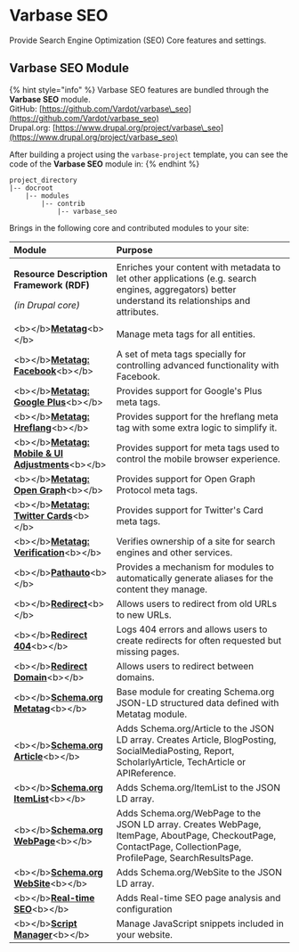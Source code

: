 # Varbase SEO

Provide Search Engine Optimization \(SEO\) Core features and settings.

## Varbase SEO Module

{% hint style="info" %}
Varbase SEO features are bundled through the **Varbase SEO** module.  
GitHub: [https://github.com/Vardot/varbase\_seo](https://github.com/Vardot/varbase_seo)  
Drupal.org: [https://www.drupal.org/project/varbase\_seo](https://www.drupal.org/project/varbase_seo)

After building a project using the `varbase-project` template, you can see the code of the **Varbase SEO** module in:
{% endhint %}

```text
project_directory
|-- docroot
    |-- modules
        |-- contrib
            |-- varbase_seo
```

Brings in the following core and contributed modules to your site:

<table>
  <thead>
    <tr>
      <th style="text-align:left">Module</th>
      <th style="text-align:left">Purpose</th>
    </tr>
  </thead>
  <tbody>
    <tr>
      <td style="text-align:left">
        <p><b>Resource Description Framework (RDF)</b>
        </p>
        <p><em>(in Drupal core)</em>
        </p>
      </td>
      <td style="text-align:left">Enriches your content with metadata to let other applications (e.g. search
        engines, aggregators) better understand its relationships and attributes.</td>
    </tr>
    <tr>
      <td style="text-align:left">&lt;b&gt;&lt;/b&gt;<a href="https://www.drupal.org/project/metatag"><b>Metatag</b></a>&lt;b&gt;&lt;/b&gt;</td>
      <td
      style="text-align:left">Manage meta tags for all entities.</td>
    </tr>
    <tr>
      <td style="text-align:left">&lt;b&gt;&lt;/b&gt;<a href="https://www.drupal.org/project/metatag"><b>Metatag: Facebook</b></a>&lt;b&gt;&lt;/b&gt;</td>
      <td
      style="text-align:left">A set of meta tags specially for controlling advanced functionality with
        Facebook.</td>
    </tr>
    <tr>
      <td style="text-align:left">&lt;b&gt;&lt;/b&gt;<a href="https://www.drupal.org/project/metatag"><b>Metatag: Google Plus</b></a>&lt;b&gt;&lt;/b&gt;</td>
      <td
      style="text-align:left">Provides support for Google&apos;s Plus meta tags.</td>
    </tr>
    <tr>
      <td style="text-align:left">&lt;b&gt;&lt;/b&gt;<a href="https://www.drupal.org/project/metatag"><b>Metatag: Hreflang</b></a>&lt;b&gt;&lt;/b&gt;</td>
      <td
      style="text-align:left">Provides support for the hreflang meta tag with some extra logic to simplify
        it.</td>
    </tr>
    <tr>
      <td style="text-align:left">&lt;b&gt;&lt;/b&gt;<a href="https://www.drupal.org/project/metatag"><b>Metatag: Mobile &amp; UI Adjustments</b></a>&lt;b&gt;&lt;/b&gt;</td>
      <td
      style="text-align:left">Provides support for meta tags used to control the mobile browser experience.</td>
    </tr>
    <tr>
      <td style="text-align:left">&lt;b&gt;&lt;/b&gt;<a href="https://www.drupal.org/project/metatag"><b>Metatag: Open Graph</b></a>&lt;b&gt;&lt;/b&gt;</td>
      <td
      style="text-align:left">Provides support for Open Graph Protocol meta tags.</td>
    </tr>
    <tr>
      <td style="text-align:left">&lt;b&gt;&lt;/b&gt;<a href="https://www.drupal.org/project/metatag"><b>Metatag: Twitter Cards</b></a>&lt;b&gt;&lt;/b&gt;</td>
      <td
      style="text-align:left">Provides support for Twitter&apos;s Card meta tags.</td>
    </tr>
    <tr>
      <td style="text-align:left">&lt;b&gt;&lt;/b&gt;<a href="https://www.drupal.org/project/metatag"><b>Metatag: Verification</b></a>&lt;b&gt;&lt;/b&gt;</td>
      <td
      style="text-align:left">Verifies ownership of a site for search engines and other services.</td>
    </tr>
    <tr>
      <td style="text-align:left">&lt;b&gt;&lt;/b&gt;<a href="https://www.drupal.org/project/pathauto"><b>Pathauto</b></a>&lt;b&gt;&lt;/b&gt;</td>
      <td
      style="text-align:left">Provides a mechanism for modules to automatically generate aliases for
        the content they manage.</td>
    </tr>
    <tr>
      <td style="text-align:left">&lt;b&gt;&lt;/b&gt;<a href="https://www.drupal.org/project/redirect"><b>Redirect</b></a>&lt;b&gt;&lt;/b&gt;</td>
      <td
      style="text-align:left">Allows users to redirect from old URLs to new URLs.</td>
    </tr>
    <tr>
      <td style="text-align:left">&lt;b&gt;&lt;/b&gt;<a href="https://www.drupal.org/project/redirect"><b>Redirect 404</b></a>&lt;b&gt;&lt;/b&gt;</td>
      <td
      style="text-align:left">Logs 404 errors and allows users to create redirects for often requested
        but missing pages.</td>
    </tr>
    <tr>
      <td style="text-align:left">&lt;b&gt;&lt;/b&gt;<a href="https://www.drupal.org/project/redirect"><b>Redirect Domain</b></a>&lt;b&gt;&lt;/b&gt;</td>
      <td
      style="text-align:left">Allows users to redirect between domains.</td>
    </tr>
    <tr>
      <td style="text-align:left">&lt;b&gt;&lt;/b&gt;<a href="https://www.drupal.org/project/schema_metatag"><b>Schema.org Metatag</b></a>&lt;b&gt;&lt;/b&gt;</td>
      <td
      style="text-align:left">Base module for creating Schema.org JSON-LD structured data defined with
        Metatag module.</td>
    </tr>
    <tr>
      <td style="text-align:left">&lt;b&gt;&lt;/b&gt;<a href="https://www.drupal.org/project/schema_metatag"><b>Schema.org Article</b></a>&lt;b&gt;&lt;/b&gt;</td>
      <td
      style="text-align:left">Adds Schema.org/Article to the JSON LD array. Creates Article, BlogPosting,
        SocialMediaPosting, Report, ScholarlyArticle, TechArticle or APIReference.</td>
    </tr>
    <tr>
      <td style="text-align:left">&lt;b&gt;&lt;/b&gt;<a href="https://www.drupal.org/project/schema_metatag"><b>Schema.org ItemList</b></a>&lt;b&gt;&lt;/b&gt;</td>
      <td
      style="text-align:left">Adds Schema.org/ItemList to the JSON LD array.</td>
    </tr>
    <tr>
      <td style="text-align:left">&lt;b&gt;&lt;/b&gt;<a href="https://www.drupal.org/project/schema_metatag"><b>Schema.org WebPage</b></a>&lt;b&gt;&lt;/b&gt;</td>
      <td
      style="text-align:left">Adds Schema.org/WebPage to the JSON LD array. Creates WebPage, ItemPage,
        AboutPage, CheckoutPage, ContactPage, CollectionPage, ProfilePage, SearchResultsPage.</td>
    </tr>
    <tr>
      <td style="text-align:left">&lt;b&gt;&lt;/b&gt;<a href="https://www.drupal.org/project/schema_metatag"><b>Schema.org WebSite</b></a>&lt;b&gt;&lt;/b&gt;</td>
      <td
      style="text-align:left">Adds Schema.org/WebSite to the JSON LD array.</td>
    </tr>
    <tr>
      <td style="text-align:left">&lt;b&gt;&lt;/b&gt;<a href="https://www.drupal.org/project/yoast_seo"><b>Real-time SEO</b></a>&lt;b&gt;&lt;/b&gt;</td>
      <td
      style="text-align:left">Adds Real-time SEO page analysis and configuration</td>
    </tr>
    <tr>
      <td style="text-align:left">&lt;b&gt;&lt;/b&gt;<a href="https://www.drupal.org/project/script_manager"><b>Script Manager</b></a>&lt;b&gt;&lt;/b&gt;</td>
      <td
      style="text-align:left">Manage JavaScript snippets included in your website.</td>
    </tr>
  </tbody>
</table>

